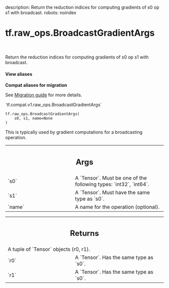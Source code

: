 description: Return the reduction indices for computing gradients of s0 op s1 with broadcast.
robots: noindex

# tf.raw_ops.BroadcastGradientArgs

<!-- Insert buttons and diff -->

<table class="tfo-notebook-buttons tfo-api nocontent" align="left">

</table>



Return the reduction indices for computing gradients of s0 op s1 with broadcast.


<section class="expandable">
  <h4 class="showalways">View aliases</h4>
  <p>
<b>Compat aliases for migration</b>
<p>See
<a href="https://www.tensorflow.org/guide/migrate">Migration guide</a> for
more details.</p>
<p>`tf.compat.v1.raw_ops.BroadcastGradientArgs`</p>
</p>
</section>

<pre class="devsite-click-to-copy prettyprint lang-py tfo-signature-link">
<code>tf.raw_ops.BroadcastGradientArgs(
    s0, s1, name=None
)
</code></pre>



<!-- Placeholder for "Used in" -->

This is typically used by gradient computations for a broadcasting operation.

<!-- Tabular view -->
 <table class="responsive fixed orange">
<colgroup><col width="214px"><col></colgroup>
<tr><th colspan="2"><h2 class="add-link">Args</h2></th></tr>

<tr>
<td>
`s0`<a id="s0"></a>
</td>
<td>
A `Tensor`. Must be one of the following types: `int32`, `int64`.
</td>
</tr><tr>
<td>
`s1`<a id="s1"></a>
</td>
<td>
A `Tensor`. Must have the same type as `s0`.
</td>
</tr><tr>
<td>
`name`<a id="name"></a>
</td>
<td>
A name for the operation (optional).
</td>
</tr>
</table>



<!-- Tabular view -->
 <table class="responsive fixed orange">
<colgroup><col width="214px"><col></colgroup>
<tr><th colspan="2"><h2 class="add-link">Returns</h2></th></tr>
<tr class="alt">
<td colspan="2">
A tuple of `Tensor` objects (r0, r1).
</td>
</tr>
<tr>
<td>
`r0`<a id="r0"></a>
</td>
<td>
A `Tensor`. Has the same type as `s0`.
</td>
</tr><tr>
<td>
`r1`<a id="r1"></a>
</td>
<td>
A `Tensor`. Has the same type as `s0`.
</td>
</tr>
</table>

